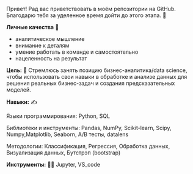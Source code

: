 Привет! Рад вас приветствовать в моём репозитории на GitHub. Благодарю тебя за уделенное время дойти до этого этапа. :wave:

**Личные качества** :hugs:
- аналитическое мышление
- внимание к деталям
- умение работать в команде и самостоятельно
- нацеленность на результат

**Цель:**  :dart:
Стремлюсь занять позицию бизнес-аналитика/data science, чтобы использовать свои навыки в обработке и анализе данных для решения реальных бизнес-задач и создания предсказательных моделей.

**Навыки:** :writing_hand:

Языки программирования: Python, SQL

Библиотеки и инструменты: Pandas, NumPy, Scikit-learn, Scipy, Numpy,Matplotlib, Seaborn, A/B тесты, datalens

Методологии: Классификация, Регрессия, Обработка данных, Визуализация данных, Бутстрэп (bootstrap)

**Инструменты:** :man_technologist:
Jupyter, VS_code
